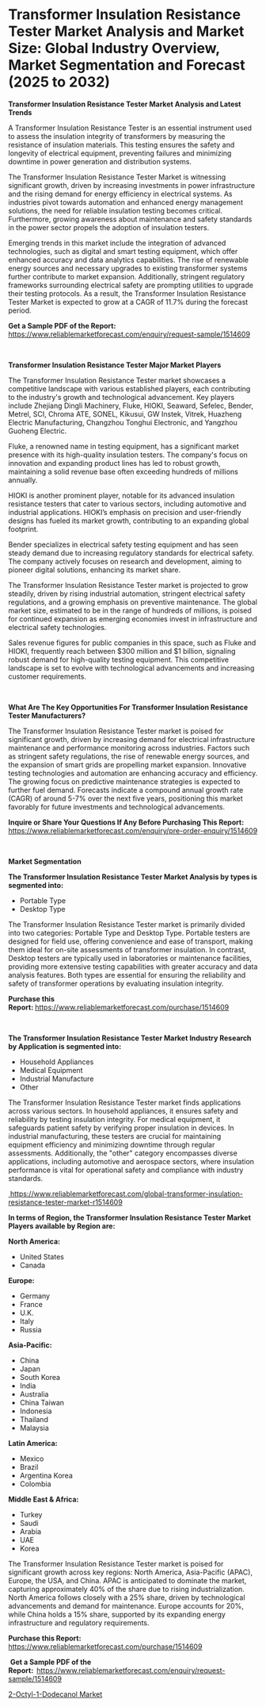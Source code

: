 <p><h1>Transformer Insulation Resistance Tester Market Analysis and Market Size: Global Industry Overview, Market Segmentation and Forecast (2025 to 2032)</h1></p><p><strong>Transformer Insulation Resistance Tester Market Analysis and Latest Trends</strong></p>
<p><p>A Transformer Insulation Resistance Tester is an essential instrument used to assess the insulation integrity of transformers by measuring the resistance of insulation materials. This testing ensures the safety and longevity of electrical equipment, preventing failures and minimizing downtime in power generation and distribution systems. </p><p>The Transformer Insulation Resistance Tester Market is witnessing significant growth, driven by increasing investments in power infrastructure and the rising demand for energy efficiency in electrical systems. As industries pivot towards automation and enhanced energy management solutions, the need for reliable insulation testing becomes critical. Furthermore, growing awareness about maintenance and safety standards in the power sector propels the adoption of insulation testers.</p><p>Emerging trends in this market include the integration of advanced technologies, such as digital and smart testing equipment, which offer enhanced accuracy and data analytics capabilities. The rise of renewable energy sources and necessary upgrades to existing transformer systems further contribute to market expansion. Additionally, stringent regulatory frameworks surrounding electrical safety are prompting utilities to upgrade their testing protocols. As a result, the Transformer Insulation Resistance Tester Market is expected to grow at a CAGR of 11.7% during the forecast period.</p></p>
<p><strong>Get a Sample PDF of the Report:&nbsp;</strong> <a href="https://www.reliablemarketforecast.com/enquiry/request-sample/1514609?utm_campaign=2447&utm_medium=2&utm_source=Github&utm_content=ia&utm_term=29032025&utm_id=transformer-insulation-resistance-tester">https://www.reliablemarketforecast.com/enquiry/request-sample/1514609</a></p>
<p>&nbsp;</p>
<p><strong>Transformer Insulation Resistance Tester Major Market Players</strong></p>
<p><p>The Transformer Insulation Resistance Tester market showcases a competitive landscape with various established players, each contributing to the industry's growth and technological advancement. Key players include Zhejiang Dingli Machinery, Fluke, HIOKI, Seaward, Sefelec, Bender, Metrel, SCI, Chroma ATE, SONEL, Kikusui, GW Instek, Vitrek, Huazheng Electric Manufacturing, Changzhou Tonghui Electronic, and Yangzhou Guoheng Electric.</p><p>Fluke, a renowned name in testing equipment, has a significant market presence with its high-quality insulation testers. The company's focus on innovation and expanding product lines has led to robust growth, maintaining a solid revenue base often exceeding hundreds of millions annually.</p><p>HIOKI is another prominent player, notable for its advanced insulation resistance testers that cater to various sectors, including automotive and industrial applications. HIOKI’s emphasis on precision and user-friendly designs has fueled its market growth, contributing to an expanding global footprint.</p><p>Bender specializes in electrical safety testing equipment and has seen steady demand due to increasing regulatory standards for electrical safety. The company actively focuses on research and development, aiming to pioneer digital solutions, enhancing its market share.</p><p>The Transformer Insulation Resistance Tester market is projected to grow steadily, driven by rising industrial automation, stringent electrical safety regulations, and a growing emphasis on preventive maintenance. The global market size, estimated to be in the range of hundreds of millions, is poised for continued expansion as emerging economies invest in infrastructure and electrical safety technologies.</p><p>Sales revenue figures for public companies in this space, such as Fluke and HIOKI, frequently reach between $300 million and $1 billion, signaling robust demand for high-quality testing equipment. This competitive landscape is set to evolve with technological advancements and increasing customer requirements.</p></p>
<p>&nbsp;</p>
<p><strong>What Are The Key Opportunities For Transformer Insulation Resistance Tester Manufacturers?</strong></p>
<p><p>The Transformer Insulation Resistance Tester market is poised for significant growth, driven by increasing demand for electrical infrastructure maintenance and performance monitoring across industries. Factors such as stringent safety regulations, the rise of renewable energy sources, and the expansion of smart grids are propelling market expansion. Innovative testing technologies and automation are enhancing accuracy and efficiency. The growing focus on predictive maintenance strategies is expected to further fuel demand. Forecasts indicate a compound annual growth rate (CAGR) of around 5-7% over the next five years, positioning this market favorably for future investments and technological advancements.</p></p>
<p><strong>Inquire or Share Your Questions If Any Before Purchasing This Report:</strong> <a href="https://www.reliablemarketforecast.com/enquiry/pre-order-enquiry/1514609?utm_campaign=2447&utm_medium=2&utm_source=Github&utm_content=ia&utm_term=29032025&utm_id=transformer-insulation-resistance-tester">https://www.reliablemarketforecast.com/enquiry/pre-order-enquiry/1514609</a></p>
<p>&nbsp;</p>
<p><strong>Market Segmentation</strong></p>
<p><strong>The Transformer Insulation Resistance Tester Market Analysis by types is segmented into:</strong></p>
<p><ul><li>Portable Type</li><li>Desktop Type</li></ul></p>
<p><p>The Transformer Insulation Resistance Tester market is primarily divided into two categories: Portable Type and Desktop Type. Portable testers are designed for field use, offering convenience and ease of transport, making them ideal for on-site assessments of transformer insulation. In contrast, Desktop testers are typically used in laboratories or maintenance facilities, providing more extensive testing capabilities with greater accuracy and data analysis features. Both types are essential for ensuring the reliability and safety of transformer operations by evaluating insulation integrity.</p></p>
<p><strong>Purchase this Report:&nbsp;</strong><a href="https://www.reliablemarketforecast.com/purchase/1514609?utm_campaign=2447&utm_medium=2&utm_source=Github&utm_content=ia&utm_term=29032025&utm_id=transformer-insulation-resistance-tester">https://www.reliablemarketforecast.com/purchase/1514609</a></p>
<p>&nbsp;</p>
<p><strong>The Transformer Insulation Resistance Tester Market Industry Research by Application is segmented into:</strong></p>
<p><ul><li>Household Appliances</li><li>Medical Equipment</li><li>Industrial Manufacture</li><li>Other</li></ul></p>
<p><p>The Transformer Insulation Resistance Tester market finds applications across various sectors. In household appliances, it ensures safety and reliability by testing insulation integrity. For medical equipment, it safeguards patient safety by verifying proper insulation in devices. In industrial manufacturing, these testers are crucial for maintaining equipment efficiency and minimizing downtime through regular assessments. Additionally, the "other" category encompasses diverse applications, including automotive and aerospace sectors, where insulation performance is vital for operational safety and compliance with industry standards.</p></p>
<p><a href="https://www.reliablemarketforecast.com/global-transformer-insulation-resistance-tester-market-r1514609?utm_campaign=2447&utm_medium=2&utm_source=Github&utm_content=ia&utm_term=29032025&utm_id=transformer-insulation-resistance-tester">&nbsp;https://www.reliablemarketforecast.com/global-transformer-insulation-resistance-tester-market-r1514609</a></p>
<p><strong>In terms of Region, the Transformer Insulation Resistance Tester Market Players available by Region are:</strong></p>
<p>
    <p> <strong> North America: </strong>
        <ul>
            <li>United States</li>
            <li>Canada</li>
        </ul>
        </p> 
    <p> <strong> Europe: </strong>
        <ul>
            <li>Germany</li>
            <li>France</li>
            <li>U.K.</li>
            <li>Italy</li>
            <li>Russia</li>
        </ul>
        </p> 
    <p> <strong> Asia-Pacific: </strong>
        <ul>
            <li>China</li>
            <li>Japan</li>
            <li>South Korea</li>
            <li>India</li>
            <li>Australia</li>
            <li>China Taiwan</li>
            <li>Indonesia</li>
            <li>Thailand</li>
            <li>Malaysia</li>
        </ul>
        </p> 
    <p> <strong> Latin America: </strong>
        <ul>
            <li>Mexico</li>
            <li>Brazil</li>
            <li>Argentina Korea</li>
            <li>Colombia</li>
        </ul>
        </p> 
    <p> <strong> Middle East & Africa: </strong>
        <ul>
            <li>Turkey</li>
            <li>Saudi</li>
            <li>Arabia</li>
            <li>UAE</li>
            <li>Korea</li>
        </ul>
    </p>
    </p>
<p><p>The Transformer Insulation Resistance Tester market is poised for significant growth across key regions: North America, Asia-Pacific (APAC), Europe, the USA, and China. APAC is anticipated to dominate the market, capturing approximately 40% of the share due to rising industrialization. North America follows closely with a 25% share, driven by technological advancements and demand for maintenance. Europe accounts for 20%, while China holds a 15% share, supported by its expanding energy infrastructure and regulatory requirements.</p></p>
<p><strong>Purchase this Report: </strong><a href="https://www.reliablemarketforecast.com/purchase/1514609?utm_campaign=2447&utm_medium=2&utm_source=Github&utm_content=ia&utm_term=29032025&utm_id=transformer-insulation-resistance-tester">https://www.reliablemarketforecast.com/purchase/1514609</a></p>
<p>&nbsp;<strong>Get a Sample PDF of the Report:&nbsp;&nbsp;</strong><a href="https://www.reliablemarketforecast.com/enquiry/request-sample/1514609?utm_campaign=2447&utm_medium=2&utm_source=Github&utm_content=ia&utm_term=29032025&utm_id=transformer-insulation-resistance-tester">https://www.reliablemarketforecast.com/enquiry/request-sample/1514609</a></p>
<p><strong></strong></p>
<p><p><a href="https://github.com/yankimber90yankim/Market-Research-Report-List-1/blob/main/2-octyl-1-dodecanol-market.md?utm_campaign=2447&utm_medium=2&utm_source=Github&utm_content=ia&utm_term=29032025&utm_id=transformer-insulation-resistance-tester">2-Octyl-1-Dodecanol Market</a></p></p>